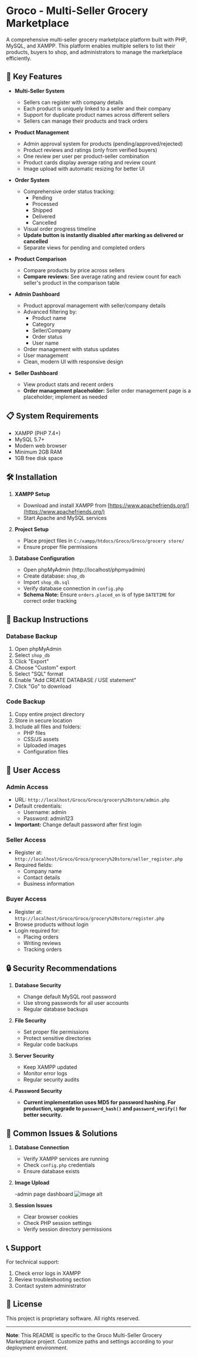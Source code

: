 # Groco - Multi-Seller Grocery Marketplace

A comprehensive multi-seller grocery marketplace platform built with PHP, MySQL, and XAMPP. This platform enables multiple sellers to list their products, buyers to shop, and administrators to manage the marketplace efficiently.

## 🚀 Key Features

- **Multi-Seller System**
  - Sellers can register with company details
  - Each product is uniquely linked to a seller and their company
  - Support for duplicate product names across different sellers
  - Sellers can manage their products and track orders

- **Product Management**
  - Admin approval system for products (pending/approved/rejected)
  - Product reviews and ratings (only from verified buyers)
  - One review per user per product-seller combination
  - Product cards display average rating and review count
  - Image upload with automatic resizing for better UI

- **Order System**
  - Comprehensive order status tracking:
    - Pending
    - Processed
    - Shipped
    - Delivered
    - Cancelled
  - Visual order progress timeline
  - **Update button is instantly disabled after marking as delivered or cancelled**
  - Separate views for pending and completed orders

- **Product Comparison**
  - Compare products by price across sellers
  - **Compare reviews:** See average rating and review count for each seller's product in the comparison table

- **Admin Dashboard**
  - Product approval management with seller/company details
  - Advanced filtering by:
    - Product name
    - Category
    - Seller/Company
    - Order status
    - User name
  - Order management with status updates
  - User management
  - Clean, modern UI with responsive design

- **Seller Dashboard**
  - View product stats and recent orders
  - **Order management placeholder:** Seller order management page is a placeholder; implement as needed

## 📋 System Requirements

- XAMPP (PHP 7.4+)
- MySQL 5.7+
- Modern web browser
- Minimum 2GB RAM
- 1GB free disk space

## 🛠️ Installation

1. **XAMPP Setup**
   - Download and install XAMPP from [https://www.apachefriends.org/](https://www.apachefriends.org/)
   - Start Apache and MySQL services

2. **Project Setup**
   - Place project files in `C:/xampp/htdocs/Groco/Groco/grocery store/`
   - Ensure proper file permissions

3. **Database Configuration**
   - Open phpMyAdmin (http://localhost/phpmyadmin)
   - Create database: `shop_db`
   - Import `shop_db.sql`
   - Verify database connection in `config.php`
   - **Schema Note:** Ensure `orders.placed_on` is of type `DATETIME` for correct order tracking

## 🔄 Backup Instructions

### Database Backup
1. Open phpMyAdmin
2. Select `shop_db`
3. Click "Export"
4. Choose "Custom" export
5. Select "SQL" format
6. Enable "Add CREATE DATABASE / USE statement"
7. Click "Go" to download

### Code Backup
1. Copy entire project directory
2. Store in secure location
3. Include all files and folders:
   - PHP files
   - CSS/JS assets
   - Uploaded images
   - Configuration files

## 👥 User Access

### Admin Access
- URL: `http://localhost/Groco/Groco/grocery%20store/admin.php`
- Default credentials:
  - Username: admin
  - Password: admin123
- **Important:** Change default password after first login

### Seller Access
- Register at: `http://localhost/Groco/Groco/grocery%20store/seller_register.php`
- Required fields:
  - Company name
  - Contact details
  - Business information

### Buyer Access
- Register at: `http://localhost/Groco/Groco/grocery%20store/register.php`
- Browse products without login
- Login required for:
  - Placing orders
  - Writing reviews
  - Tracking orders

## 🔒 Security Recommendations

1. **Database Security**
   - Change default MySQL root password
   - Use strong passwords for all user accounts
   - Regular database backups

2. **File Security**
   - Set proper file permissions
   - Protect sensitive directories
   - Regular code backups

3. **Server Security**
   - Keep XAMPP updated
   - Monitor error logs
   - Regular security audits

4. **Password Security**
   - **Current implementation uses MD5 for password hashing. For production, upgrade to `password_hash()` and `password_verify()` for better security.**

## 🐛 Common Issues & Solutions

1. **Database Connection**
   - Verify XAMPP services are running
   - Check `config.php` credentials
   - Ensure database exists

2. **Image Upload**

   -admin page dashboard
    ![image alt](https://github.com/Smartswagg/Grocery-Groco-website/blob/e2581e064cd51fa9aa2bb6175c6d39c27553ff56/IMAGES/customer%20homepage.png)
   
4. **Session Issues**
   - Clear browser cookies
   - Check PHP session settings
   - Verify session directory permissions

## 📞 Support

For technical support:
1. Check error logs in XAMPP
2. Review troubleshooting section
3. Contact system administrator

## 📝 License

This project is proprietary software. All rights reserved.

---

**Note**: This README is specific to the Groco Multi-Seller Grocery Marketplace project. Customize paths and settings according to your deployment environment. 
